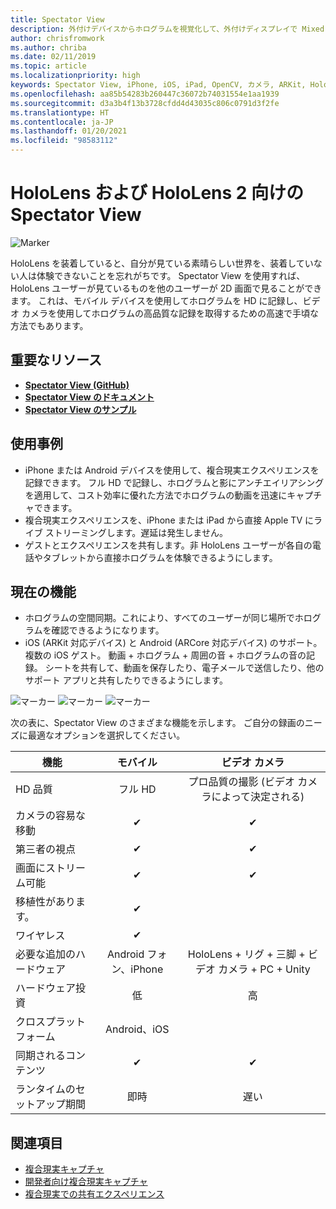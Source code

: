 ```yaml
---
title: Spectator View
description: 外付けデバイスからホログラムを視覚化して、外付けディスプレイで Mixed Reality エクスペリエンスを表示または記録します。
author: chrisfromwork
ms.author: chriba
ms.date: 02/11/2019
ms.topic: article
ms.localizationpriority: high
keywords: Spectator View, iPhone, iOS, iPad, OpenCV, カメラ, ARKit, HoloLens, 複合現実, MixedRealityToolkit, デモ, 記録
ms.openlocfilehash: aa85b54283b260447c36072b74031554e1aa1939
ms.sourcegitcommit: d3a3b4f13b3728cfdd4d43035c806c0791d3f2fe
ms.translationtype: HT
ms.contentlocale: ja-JP
ms.lasthandoff: 01/20/2021
ms.locfileid: "98583112"
---
```

# <a name="spectator-view-for-hololens-and-hololens-2"></a>HoloLens および HoloLens 2 向けの Spectator View

![Marker](images/SpecViewPhoneHero.jpg)

HoloLens を装着していると、自分が見ている素晴らしい世界を、装着していない人は体験できないことを忘れがちです。 Spectator View を使用すれば、HoloLens ユーザーが見ているものを他のユーザーが 2D 画面で見ることができます。 これは、モバイル デバイスを使用してホログラムを HD に記録し、ビデオ カメラを使用してホログラムの高品質な記録を取得するための高速で手頃な方法でもあります。

## <a name="key-resources"></a>重要なリソース

* [**Spectator View (GitHub)**](https://github.com/microsoft/MixedReality-SpectatorView)
* [**Spectator View のドキュメント**](https://microsoft.github.io/MixedReality-SpectatorView/README.html)
* [**Spectator View のサンプル**](https://github.com/microsoft/MixedReality-SpectatorView/tree/master/samples)

## <a name="use-cases"></a>使用事例

* iPhone または Android デバイスを使用して、複合現実エクスペリエンスを記録できます。 フル HD で記録し、ホログラムと影にアンチエイリアシングを適用して、コスト効率に優れた方法でホログラムの動画を迅速にキャプチャできます。
* 複合現実エクスペリエンスを、iPhone または iPad から直接 Apple TV にライブ ストリーミングします。遅延は発生しません。
* ゲストとエクスペリエンスを共有します。非 HoloLens ユーザーが各自の電話やタブレットから直接ホログラムを体験できるようにします。

## <a name="current-features"></a>現在の機能

* ホログラムの空間同期。これにより、すべてのユーザーが同じ場所でホログラムを確認できるようになります。
* iOS (ARKit 対応デバイス) と Android (ARCore 対応デバイス) のサポート。
複数の iOS ゲスト。
動画 + ホログラム + 周囲の音 + ホログラムの音の記録。
シートを共有して、動画を保存したり、電子メールで送信したり、他のサポート アプリと共有したりできるようにします。

![マーカー](images/SpecViewPhoneDemo.jpg)
![マーカー](images/hololensspectatorview-500px.jpg) ![マーカー](images/spectatorview-300px.png)

次の表に、Spectator View のさまざまな機能を示します。 ご自分の録画のニーズに最適なオプションを選択してください。

|      機能                                | モバイル                  |                    ビデオ カメラ              |
|--------------------------------------|:-----------------------:|:-------------------------------------------:|
| HD 品質                           |         フル HD         |        プロ品質の撮影 (ビデオ カメラによって決定される)      |
| カメラの容易な移動                 |            ✔            |                      ✔                      |
| 第三者の視点                    |            ✔            |                      ✔                      |
| 画面にストリーム可能           |            ✔            |                      ✔                      |
| 移植性があります。                             |            ✔            |                                             |
| ワイヤレス                             |            ✔            |                                             |
| 必要な追加のハードウェア         |     Android フォン、iPhone    | HoloLens + リグ + 三脚 + ビデオ カメラ + PC + Unity |
| ハードウェア投資                  |           低            |                     高                    |
| クロスプラットフォーム                       |           Android、iOS   |                                             |
| 同期されるコンテンツ                 |            ✔            |                      ✔                      |
| ランタイムのセットアップ期間               |         即時          |                     遅い                    |
## <a name="see-also"></a>関連項目

* [複合現実キャプチャ](/hololens/holographic-photos-and-videos) 
* [開発者向け複合現実キャプチャ](mixed-reality-capture-for-developers.md)
* [複合現実での共有エクスペリエンス](shared-experiences-in-mixed-reality.md)